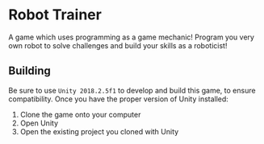 # Robot Trainer

A game which uses programming as a game mechanic!  Program you very own robot to solve challenges and build your skills as a roboticist!

## Building

Be sure to use `Unity 2018.2.5f1` to develop and build this game, to ensure compatibility.  Once you have the proper version of Unity installed:

1. Clone the game onto your computer
2. Open Unity
3. Open the existing project you cloned with Unity
